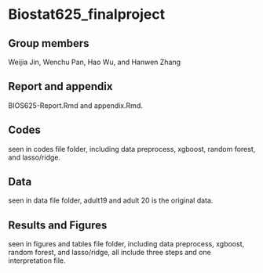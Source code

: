 # Biostat625_finalproject

## Group members
Weijia Jin, Wenchu Pan, Hao Wu, and Hanwen Zhang

## Report and appendix
BIOS625-Report.Rmd and appendix.Rmd.

## Codes
seen in codes file folder, including data preprocess, xgboost, random forest, and lasso/ridge.

## Data
seen in data file folder, adult19 and adult 20 is the original data.

## Results and Figures
seen in figures and tables file folder, including data preprocess, xgboost, random forest, and lasso/ridge, all include three steps and one interpretation file. 
